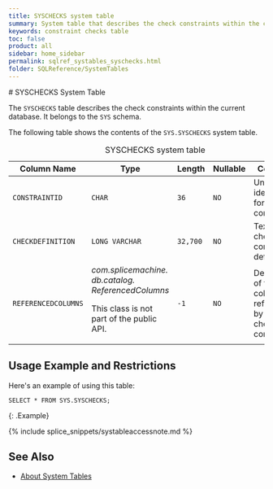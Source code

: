 ```yaml
---
title: SYSCHECKS system table
summary: System table that describes the check constraints within the current database.
keywords: constraint checks table
toc: false
product: all
sidebar: home_sidebar
permalink: sqlref_systables_syschecks.html
folder: SQLReference/SystemTables
---
```

<section>
<div class="TopicContent" data-swiftype-index="true" markdown="1">
# SYSCHECKS System Table

The `SYSCHECKS` table describes the check constraints within the current
database. It belongs to the `SYS` schema.

The following table shows the contents of the `SYS.SYSCHECKS` system table.

<table>
    <caption>SYSCHECKS system table</caption>
    <col />
    <col />
    <col />
    <col />
    <col />
    <thead>
        <tr>
            <th>Column Name</th>
            <th>Type</th>
            <th>Length</th>
            <th>Nullable</th>
            <th>Contents</th>
        </tr>
    </thead>
    <tbody>
        <tr>
            <td><code>CONSTRAINTID</code></td>
            <td><code>CHAR</code></td>
            <td><code>36</code></td>
            <td><code>NO</code></td>
            <td>Unique identifier for the constraint</td>
        </tr>
        <tr>
            <td><code>CHECKDEFINITION</code></td>
            <td><code>LONG VARCHAR</code></td>
            <td><code>32,700</code></td>
            <td><code>NO</code></td>
            <td>Text of check constraint definition</td>
        </tr>
        <tr>
            <td><code>REFERENCEDCOLUMNS</code></td>
            <td><em>com.splicemachine.
				db.catalog.
			ReferencedColumns</em>
                <p>This class
			is not part of the public API.</p>
            </td>
            <td><code>-1</code></td>
            <td><code>NO</code></td>
            <td>Description of the columns referenced by the check constraint</td>
        </tr>
    </tbody>
</table>

## Usage Example and Restrictions

Here's an example of using this table:

```
SELECT * FROM SYS.SYSCHECKS;
```
{: .Example}

{% include splice_snippets/systableaccessnote.md %}

## See Also

* [About System Tables](sqlref_systables_intro.html)

</div>
</section>
